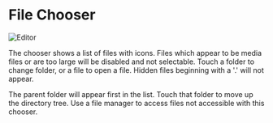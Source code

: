 # File Chooser

![Editor](https://github.com/billthefarmer/billthefarmer.github.io/raw/master/images/Editor-chooser.png)

The chooser shows a list of files with icons. Files which appear to be
media files or are too large will be disabled and not
selectable. Touch a folder to change folder, or a file to open a
file. Hidden files beginning with a '.' will not appear.

The parent folder will appear first in the list. Touch that folder to
move up the directory tree. Use a file manager to access files not
accessible with this chooser.

